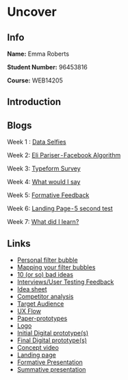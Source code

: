 # Uncover

## Info

**Name:** Emma Roberts

**Student Number:** 96453816

**Course:** WEB14205

## Introduction


## Blogs

Week 1 : [Data Selfies](https://medium.com/@e.roberts/data-selfies-1449e6916f77) 

Week 2: [Eli Pariser - Facebook Algorithm](https://medium.com/@e.roberts/eli-pariser-facebook-algorithm-50279e8aad48) 

Week 3: [Typeform Survey](https://medium.com/@e.roberts/typeform-survey-ed10bc812ddd) 

Week 4: [What would I say](https://medium.com/@e.roberts/what-would-i-say-291d6411ba77) 

Week 5: [Formative Feedback](https://medium.com/@e.roberts/formative-feedback-b0204c4dee53) 

Week 6: [Landing Page - 5 second test](https://medium.com/@e.roberts/landing-page-5-second-test-f6c8fdeafe2c) 

Week 7: [What did I learn?](https://medium.com/@e.roberts/what-did-i-learn-52a384bcecff) 


## Links

- [Personal filter bubble](https://drive.google.com/file/d/1eOKDdsJn8Fu0wqMXM23nWqc_8PUuSPcI/view?usp=sharing)
- [Mapping your filter bubbles](https://drive.google.com/file/d/1TkZmxWQq8VmrZYUtyMQUTjaekgYu1rov/view?usp=sharing)
- [10 (or so) bad ideas](https://docs.google.com/document/d/1KoOf1VgsNBZ70_1UmiCRYNvjT1ZkiW1Acff5J_C3npo/edit?usp=sharing)
- [Interviews/User Testing Feedback](https://docs.google.com/document/d/1CYBWEw5ZiVhOAQhUwJJRJcq7hPFb_wXiVdQQUJIWNxg/edit?usp=sharing)
- [Idea sheet](https://docs.google.com/document/d/1voLJDJelC12e9Jzpv_OdP1IfZDWit2y25pqK18wNOJk/edit?usp=sharing)
- [Competitor analysis](https://docs.google.com/document/d/1vOWtJBW8rxUakwju_x9I4GDeQFtgbCEKWOFAi4lto80/edit?usp=sharing)
- [Target Audience](https://docs.google.com/document/d/1HkDFRX7DF7WYiGhBCwY1mEqjaOoioMz2Qy7959eGOmk/edit?usp=sharing)
- [UX Flow](https://drive.google.com/drive/folders/1caMnPJRBI6vy8QH_VjkPo23IoElqYDbs?usp=sharing)
- [Paper-prototypes](https://drive.google.com/drive/folders/1iDEqcbpArJqty9clXU3iUQlW9esSqozG?usp=sharing)
- [Logo](https://drive.google.com/drive/folders/17XLCqsjGzPRI_yC383DuzGBkrX1nAnQt?usp=sharing)
- [Initial Digital prototype(s)](https://drive.google.com/drive/folders/1_MvOPo-Emk2FeBiGjGikw_ev8kXDwxIq?usp=sharing)
- [Final Digital prototype(s)](https://drive.google.com/drive/folders/1wa0e0zdQ5_HbaXQniZQiAfF3OxZhhEca?usp=sharing)
- [Concept video]()
- [Landing page](https://uncoverux.carrd.co/)
- [Formative Presentation]()
- [Summative presentation]()
